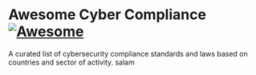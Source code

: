 # Awesome Cyber Compliance [![Awesome](https://awesome.re/badge.svg)](https://awesome.re)
A curated list of cybersecurity compliance standards and laws based on countries and sector of activity.
salam
